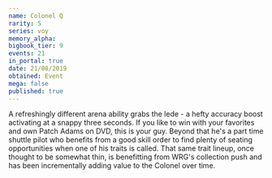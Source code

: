 ```yaml
---
name: Colonel Q
rarity: 5
series: voy
memory_alpha:
bigbook_tier: 9
events: 21
in_portal: true
date: 21/08/2019
obtained: Event
mega: false
published: true
---
```


A refreshingly different arena ability grabs the lede - a hefty accuracy boost activating at a snappy three seconds. If you like to win with your favorites and own Patch Adams on DVD, this is your guy. Beyond that he's a part time shuttle pilot who benefits from a good skill order to find plenty of seating opportunities when one of his traits is called. That same trait lineup, once thought to be somewhat thin, is benefitting from WRG's collection push and has been incrementally adding value to the Colonel over time.

